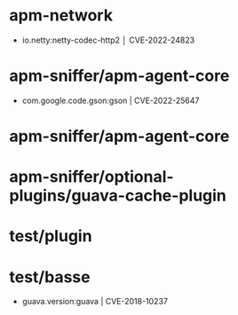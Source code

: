 
# apm-network
* io.netty:netty-codec-http2 │ CVE-2022-24823

# apm-sniffer/apm-agent-core
* com.google.code.gson:gson | CVE-2022-25647

# apm-sniffer/apm-agent-core 
# apm-sniffer/optional-plugins/guava-cache-plugin
# test/plugin
# test/basse

* guava.version:guava | CVE-2018-10237